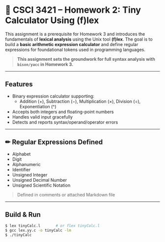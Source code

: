 # 🧮 CSCI 3421 – Homework 2: Tiny Calculator Using (f)lex

This assignment is a prerequisite for Homework 3 and introduces the fundamentals of **lexical analysis** using the Unix tool **(f)lex**. The goal is to build a **basic arithmetic expression calculator** and define regular expressions for foundational tokens used in programming languages.

>  **This assignment sets the groundwork for full syntax analysis with `bison/yacc` in Homework 3.**

---

##  Features

- Binary expression calculator supporting:
  - Addition (+), Subtraction (−), Multiplication (×), Division (÷), Exponentiation (^)
- Accepts both integers and floating-point numbers
- Handles valid input gracefully
- Detects and reports syntax/operand/operator errors

---

## ✏ Regular Expressions Defined

- Alphabet  
- Digit  
- Alphanumeric  
- Identifier  
- Unsigned Integer  
- Unsigned Decimal Number  
- Unsigned Scientific Notation  

> Defined in comments or attached Markdown file

---

##  Build & Run

```bash
$ lex tinyCalc.l       # or flex tinyCalc.l
$ gcc lex.yy.c -o tinyCalc -lm
$ ./tinyCalc
